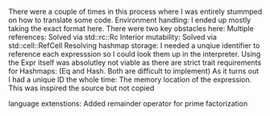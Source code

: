 There were a couple of times in this process where I was entirely stummped on how to translate some code. 
    Environment handling: I ended up mostly taking the exact format here. There were two key obstacles here:
        Multiple references: Solved via std::rc::Rc
        Interior mutability: Solved via std::cell::RefCell
    Resolving hashmap storage:
        I needed a unqiue identifier to reference each expresssion so I could look them up in the interpreter. Using the Expr itself
        was absolutley not viable as there are strict trait requirements for Hashmaps: (Eq and Hash. Both are difficult to implement)
        As it turns out I had a unique ID the whole time: The memory location of the expression. 
        This was inspired the source but not copied 


language extenstions: Added remainder operator for prime factorization